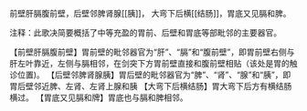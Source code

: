 前壁肝膈腹前壁，后壁邻脾肾腺[[胰]]，
大弯下后横[[结肠]]，胃底又见膈和脾。

注释：此歌决简要概括了中等充盈的胃前、后壁和胃底等部毗邻的主要器官。

【前壁肝膈腹前壁】胃前壁的毗邻器官为“肝”、“膈”和“腹前壁”，即胃前壁右侧与肝左叶靠近，左侧与膈相邻，在剑突下方胃前壁直接和腹前壁相贴（该处是胃的触诊位置)。
【后壁邻脾肾腺胰】胃后壁的毗邻器官为“脾”、“肾”、“腺”和“胰”，即胃后壁邻近脾、左肾、左肾上腺和胰
【大弯下后横结肠】胃大弯下后方有横结肠横过。
【胃底又见膈和牌】胃底也与膈和脾相邻。